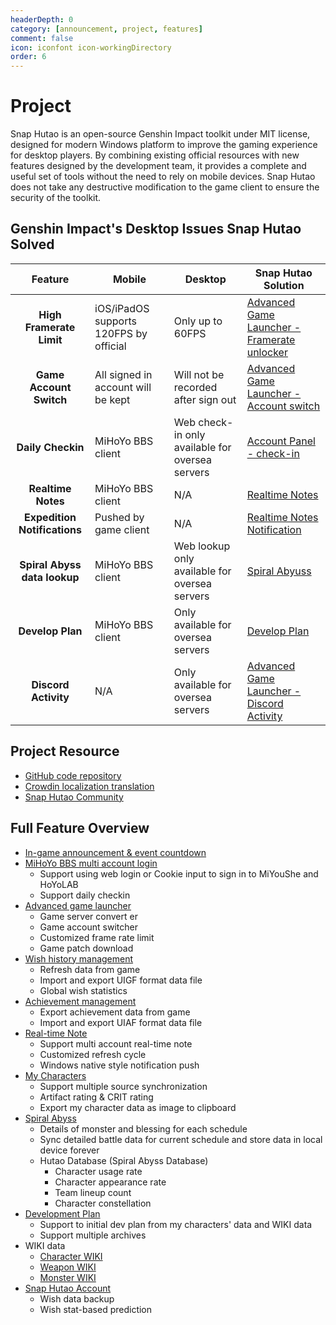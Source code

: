```yaml
---
headerDepth: 0
category: [announcement, project, features]
comment: false
icon: iconfont icon-workingDirectory
order: 6
---
```


# Project

Snap Hutao is an open-source Genshin Impact toolkit under MIT license, designed for modern Windows platform to improve
the gaming experience for desktop players. By combining existing official resources with new features designed by the
development team, it provides a complete and useful set of tools without the need to rely on mobile devices. Snap Hutao
does not take any destructive modification to the game client to ensure the security of the toolkit.

## Genshin Impact's Desktop Issues Snap Hutao Solved

|           Feature            | Mobile                                 | Desktop                                         | Snap Hutao Solution                                                      |
| :--------------------------: | -------------------------------------- | ----------------------------------------------- | ------------------------------------------------------------------------ |
|   **High Framerate Limit**   | iOS/iPadOS supports 120FPS by official | Only up to 60FPS                                | [Advanced Game Launcher - Framerate unlocker](features/game-launcher.md) |
|   **Game Account Switch**    | All signed in account will be kept     | Will not be recorded after sign out             | [Advanced Game Launcher - Account switch](features/game-launcher.md)     |
|      **Daily Checkin**       | MiHoYo BBS client                      | Web check-in only available for oversea servers | [Account Panel - check-in](features/mhy-account-switch.md)               |
|      **Realtime Notes**      | MiHoYo BBS client                      | N/A                                             | [Realtime Notes](features/real-time-notes.md)                            |
| **Expedition Notifications** | Pushed by game client                  | N/A                                             | [Realtime Notes Notification](features/real-time-notes.md)               |
| **Spiral Abyss data lookup** | MiHoYo BBS client                      | Web lookup only available for oversea servers   | [Spiral Abyuss](features/hutao-API.md)                                   |
|       **Develop Plan**       | MiHoYo BBS client                      | Only available for oversea servers              | [Develop Plan](features/develop-plan.md)                                 |
|     **Discord Activity**     | N/A                                    | Only available for oversea servers              | [Advanced Game Launcher - Discord Activity](features/game-launcher.md)   |

## Project Resource

- [GitHub code repository](https://github.com/DGP-Studio/Snap.Hutao)
- [Crowdin localization translation](https://translate.hut.ao/)
- [Snap Hutao Community](community.md)

## Full Feature Overview

- [In-game announcement & event countdown](features/dashboard.md)
- [MiHoYo BBS multi account login](features/mhy-account-switch.md)
  - Support using web login or Cookie input to sign in to MiYouShe and HoYoLAB
  - Support daily checkin
- [Advanced game launcher](features/game-launcher.md)
  - Game server convert er
  - Game account switcher
  - Customized frame rate limit
  - Game patch download
- [Wish history management](features/wish-export.md)
  - Refresh data from game
  - Import and export UIGF format data file
  - Global wish statistics
- [Achievement management](features/achievements.md)
  - Export achievement data from game
  - Import and export UIAF format data file
- [Real-time Note](features/real-time-notes.md)
  - Support multi account real-time note
  - Customized refresh cycle
  - Windows native style notification push
- [My Characters](features/character-data.md)
  - Support multiple source synchronization
  - Artifact rating & CRIT rating
  - Export my character data as image to clipboard
- [Spiral Abyss](features/hutao-API.md)
  - Details of monster and blessing for each schedule
  - Sync detailed battle data for current schedule and store data in local device forever
  - Hutao Database (Spiral Abyss Database)
    - Character usage rate
    - Character appearance rate
    - Team lineup count
    - Character constellation
- [Development Plan](features/develop-plan.md)
  - Support to initial dev plan from my characters' data and WIKI data
  - Support multiple archives
- WIKI data
  - [Character WIKI](features/character-wiki.md)
  - [Weapon WIKI](features/weapon-wiki.md)
  - [Monster WIKI](features/monster-wiki.md)
- [Snap Hutao Account](features/hutao-settings#snap-hutao-account)
  - Wish data backup
  - Wish stat-based prediction
